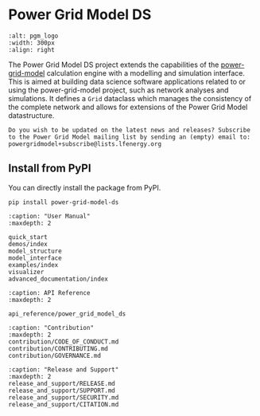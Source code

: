 <!--
SPDX-FileCopyrightText: Contributors to the Power Grid Model project <powergridmodel@lfenergy.org>

SPDX-License-Identifier: MPL-2.0
-->

# Power Grid Model DS

```{image} https://github.com/PowerGridModel/.github/raw/main/artwork/svg/color.svg
:alt: pgm_logo
:width: 300px
:align: right
```

The Power Grid Model DS project extends the capabilities of the [power-grid-model](https://github.com/PowerGridModel/power-grid-model) calculation engine with a modelling and simulation interface. This is aimed at building data science software applications related to or using the power-grid-model project, such as network analyses and simulations. It defines a ``Grid`` dataclass which manages the consistency of the complete network and allows for extensions of the Power Grid Model datastructure.

```{note}
Do you wish to be updated on the latest news and releases? Subscribe to the Power Grid Model mailing list by sending an (empty) email to: powergridmodel+subscribe@lists.lfenergy.org
```

## Install from PyPI

You can directly install the package from PyPI.

```
pip install power-grid-model-ds
```

```{toctree}
:caption: "User Manual"
:maxdepth: 2

quick_start
demos/index
model_structure
model_interface
examples/index
visualizer
advanced_documentation/index
```

```{toctree} 
:caption: API Reference
:maxdepth: 2

api_reference/power_grid_model_ds
```

```{toctree}
:caption: "Contribution"
:maxdepth: 2
contribution/CODE_OF_CONDUCT.md
contribution/CONTRIBUTING.md
contribution/GOVERNANCE.md
```

```{toctree}
:caption: "Release and Support"
:maxdepth: 2
release_and_support/RELEASE.md
release_and_support/SUPPORT.md
release_and_support/SECURITY.md
release_and_support/CITATION.md
```

